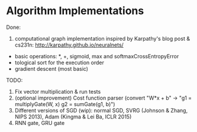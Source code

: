 # Algorithm Implementations


 Done: 
 1. computational graph implementation inspired by Karpathy's blog post & cs231n: http://karpathy.github.io/neuralnets/
  * basic operations: *, +, sigmoid, max and softmaxCrossEntropyError
  * tological sort for the execution order
  * gradient descent (most basic)
  
 TODO:
 1. Fix vector multiplication & run tests 
 2. (optional improvement) Cost function parser (convert "W*x + b" -> "g1 = multiplyGate(W, x)
                                                g2 = sumGate(g1, b)")
 3. Different versions of SGD (wip): normal SGD, SVRG (Johnson & Zhang, NIPS 2013), Adam (Kingma & Lei Ba, ICLR 2015)
 4. RNN gate, GRU gate
